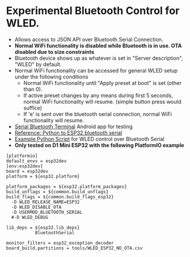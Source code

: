 # Experimental Bluetooth Control for WLED.

* Allows access to JSON API over Bluetooth Serial Connection.
* __Normal WiFi functionality is disabled while Bluetooth is in use. OTA disabled due to size constraints__
* Bluetooth device shows up as whatever is set in "Server description", "WLED" by default.
* Normal WiFi functionality can be accessed for general WLED setup under the following conditions
  * Normal WiFi functionality until "Apply preset at boot" is set (other than 0).
  * If active preset changes by any means during first 5 seconds, normal WiFi functionality will resume. (simple button press would suffice)
  * If 'e' is sent over the bluetooth serial connection, normal WiFi functionality will resume.
* [Serial Bluetooth Terminal](https://play.google.com/store/apps/details?id=de.kai_morich.serial_bluetooth_terminal) Android app for testing
* [Reference: Python to ESP32 bluetooth serial](https://medium.com/@18218004/devlog-6-bluetooth-and-esp32-ba076a8e207d)
* [Example Python Script](https://gist.github.com/ChuckMash/7752b77ea1bf204a7e8f0acac6e27641) for WLED control over Bluetooth Serial
* __Only tested on D1 Mini ESP32 with the following PlatformIO example__

```
[platformio]
default_envs = esp32dev
[env:esp32dev]
board = esp32dev
platform = ${esp32.platform}

platform_packages = ${esp32.platform_packages}
build_unflags = ${common.build_unflags}
build_flags = ${common.build_flags_esp32} 
  -D WLED_RELEASE_NAME=ESP32
  -D WLED_DISABLE_OTA
  -D USERMOD_BLUETOOTH_SERIAL
  #-D WLED_DEBUG
  
lib_deps = ${esp32.lib_deps}
           BluetoothSerial
           
monitor_filters = esp32_exception_decoder
board_build.partitions = tools/WLED_ESP32_NO_OTA.csv
```
